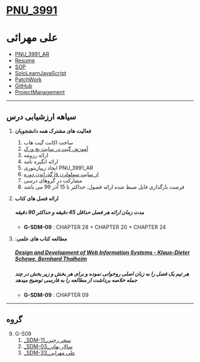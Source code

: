 # [PNU_3991](https://github.com/AliRazavi-edu/PNU_3991#TOC)
# علی مهرائی
- [PNU_3991_AR](https://github.com/AliMehraei/PNU_3991_AR)
- [Resume](https://alimehraei.github.io/) 
- [SOP](https://alimehraei.github.io/SOP/)
- [SoloLearnJavaScript](https://alimehraei.github.io/SOLO/)
- [PatchWork](https://alimehraei.github.io/JLORD/)
- [GitHub](https://github.com/AliMehraei)
- [ProjectManagement](https://github.com/AliMehraei/ProjectManagement)
-----------------
## سیاهه ارزشیابی درس
1. **فعالیت های مشترک همه دانشجویان**
    1. ساخت اکانت گیت هاب
    2. [آموزش گیت در سایت پچ ورک](http://jlord.us/patchwork/)
    3. ارائه رزومه
    4. ارائه انگیزه نامه
    5. ایجاد ریپازیتوری PNU_3991_AR
    6. [گذراندن دوره js از سایت سولولرن](http://Sololearn.com)
    7. مشارکت در گروهای درسی
    8. فرصت بارگذاری فایل ضبط شده ارائه فصول، حداکثر تا 15 آذر 99 می باشد

2. **ارائه فصل های کتاب**
     
     ##### **مدت زمان ارائه هر فصل حداقل 45 دقیقه و حداکثر 90 دقیقه**
    - **G-SDM-09** : CHAPTER 28 + CHAPTER 20 + CHAPTER 24
    
3. :**مطالعه کتاب های علمی**
    ##### [**Design and Development of Web Information Systems** - Klaus-Dieter Schewe, Bernhard Thalheim](https://www.springer.com/gp/book/9783662588222)
    ##### **هر تیم یک فصل را به زبان اصلی روخوانی نموده و برای هر بخش و زیر بخش در چند جمله خلاصه برداشت از مطالعه را به فارسی توضیح میدهد**
    - **G-SDM-09** : CHAPTER 09 
    
----------------------------
## گروه 
9. G-S09   
    1. [_SDM-11_سحر رجبي](https://github.com/AliRazavi-edu/PNU_3991/tree/master/_MSc/SoftwareDevelopmentMethodologies/1115282_01/11_%D8%B3%D8%AD%D8%B1%20%D8%B1%D8%AC%D8%A8%D9%8A)  
    1. [_SDM-03_سالار بهادر](https://github.com/AliRazavi-edu/PNU_3991/tree/master/_MSc/SoftwareDevelopmentMethodologies/1115282_01/03_%D8%B3%D8%A7%D9%84%D8%A7%D8%B1%20%D8%A8%D9%87%D8%A7%D8%AF%D8%B1)    
    1. [_SDM-33_علي مهرايي](https://github.com/AliRazavi-edu/PNU_3991/tree/master/_MSc/SoftwareDevelopmentMethodologies/1115282_01/33_%D8%B9%D9%84%D9%8A%20%D9%85%D9%87%D8%B1%D8%A7%D9%8A%D9%8A) 


